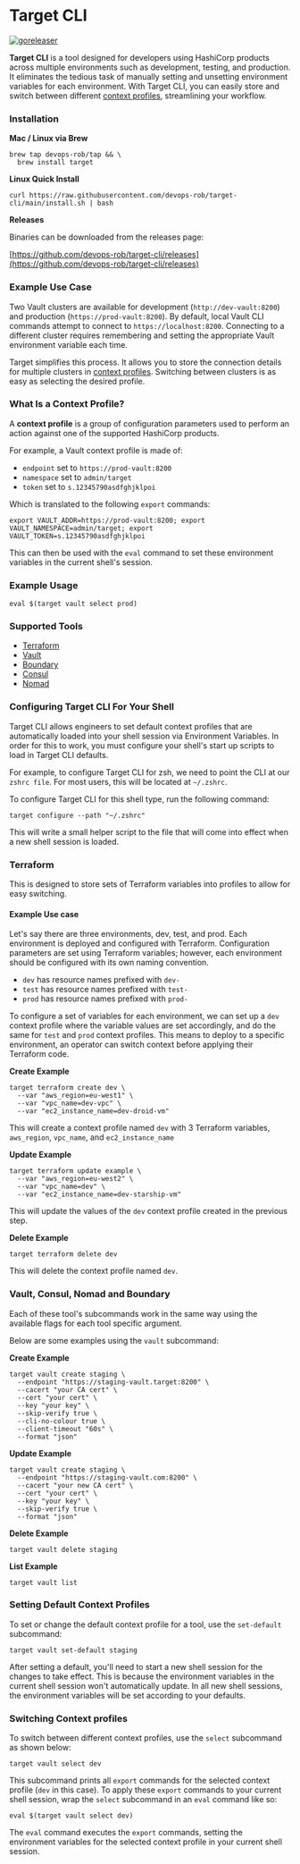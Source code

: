 # Target CLI

[![goreleaser](https://github.com/devops-rob/target-cli/actions/workflows/release.yaml/badge.svg)](https://github.com/devops-rob/target-cli/actions/workflows/release.yaml)

**Target CLI** is a tool designed for developers using HashiCorp products across multiple environments such as development, testing, and production. It eliminates the tedious task of manually setting and unsetting environment variables for each environment. With Target CLI, you can easily store and switch between different [context profiles](#what-is-a-context-profile), streamlining your workflow.

### Installation

**Mac / Linux via Brew**

```shell
brew tap devops-rob/tap && \
  brew install target
```

**Linux Quick Install**

```shell
curl https://raw.githubusercontent.com/devops-rob/target-cli/main/install.sh | bash
```

**Releases**

Binaries can be downloaded from the releases page:

[https://github.com/devops-rob/target-cli/releases](https://github.com/devops-rob/target-cli/releases)

### Example Use Case

Two Vault clusters are available for development (`http://dev-vault:8200`) and production (`https://prod-vault:8200`). By default, local Vault CLI commands attempt to connect to `https://localhost:8200`. Connecting to a different cluster requires remembering and setting the appropriate Vault environment variable each time.

Target simplifies this process. It allows you to store the connection details for multiple clusters in [context profiles](#what-is-a-context-profile). Switching between clusters is as easy as selecting the desired profile.

### What Is a Context Profile?

A **context profile** is a group of configuration parameters used to perform an action against one of the supported HashiCorp products.

For example, a Vault context profile is made of:

- `endpoint` set to `https://prod-vault:8200`
- `namespace` set to `admin/target`
- `token` set to `s.12345790asdfghjklpoi`

Which is translated to the following `export` commands:

```shell
export VAULT_ADDR=https://prod-vault:8200; export VAULT_NAMESPACE=admin/target; export VAULT_TOKEN=s.12345790asdfghjklpoi
```

This can then be used with the `eval` command to set these environment variables in the current shell's session.

### Example Usage

```shell
eval $(target vault select prod)
```

### Supported Tools

- [Terraform](#terraform)
- [Vault](#vault-consul-nomad-and-boundary)
- [Boundary](#vault-consul-nomad-and-boundary)
- [Consul](#vault-consul-nomad-and-boundary)
- [Nomad](#vault-consul-nomad-and-boundary)

### Configuring Target CLI For Your Shell

Target CLI allows engineers to set default context profiles that are automatically loaded into your shell session via Environment Variables. In order for this to work, you must configure your shell's start up scripts to load in Target CLI defaults.

For example, to configure Target CLI for zsh, we need to point the CLI at our `zshrc file`. For most users, this will be located at `~/.zshrc`.

To configure Target CLI for this shell type, run the following command:

```shell
target configure --path "~/.zshrc"
```

This will write a small helper script to the file that will come into effect when a new shell session is loaded.

### Terraform

This is designed to store sets of Terraform variables into profiles to allow for easy switching. 

#### Example Use case

Let's say there are three environments, dev, test, and prod. Each environment is deployed and configured with Terraform. Configuration parameters are set using Terraform variables; however, each environment should be configured with its own naming convention. 

- `dev` has resource names prefixed with `dev-`
- `test` has resource names prefixed with `test-`
- `prod` has resource names prefixed with `prod-`

To configure a set of variables for each environment, we can set up a `dev` context profile where the variable values are set accordingly, and do the same for `test` and `prod` context profiles. This means to deploy to a specific environment, an operator can switch context before applying their Terraform code.

**Create Example**

```shell
target terraform create dev \
  --var "aws_region=eu-west1" \
  --var "vpc_name=dev-vpc" \
  --var "ec2_instance_name=dev-droid-vm"
```

This will create a context profile named `dev` with 3 Terraform variables, `aws_region`, `vpc_name`, and `ec2_instance_name`

**Update Example**

```shell
target terraform update example \
  --var "aws_region=eu-west2" \
  --var "vpc_name=dev" \
  --var "ec2_instance_name=dev-starship-vm"
```

This will update the values of the `dev` context profile created in the previous step.

**Delete Example**

```shell
target terraform delete dev
```

This will delete the context profile named `dev`.

### Vault, Consul, Nomad and Boundary

Each of these tool's subcommands work in the same way using the available flags for each tool specific argument. 

Below are some examples using the `vault` subcommand:

**Create Example**

```shell
target vault create staging \
  --endpoint "https://staging-vault.target:8200" \
  --cacert "your CA cert" \
  --cert "your cert" \
  --key "your key" \
  --skip-verify true \
  --cli-no-colour true \
  --client-timeout "60s" \
  --format "json"
```

**Update Example**

```shell
target vault create staging \
  --endpoint "https://staging-vault.com:8200" \
  --cacert "your new CA cert" \
  --cert "your cert" \
  --key "your key" \
  --skip-verify true \
  --format "json"
```

**Delete Example**

```shell
target vault delete staging
```

**List Example**

```shell
target vault list
```

### Setting Default Context Profiles

To set or change the default context profile for a tool, use the `set-default` subcommand:

```shell
target vault set-default staging
```

After setting a default, you'll need to start a new shell session for the changes to take effect. This is because the environment variables in the current shell session won't automatically update. In all new shell sessions, the environment variables will be set according to your defaults.

### Switching Context profiles

To switch between different context profiles, use the `select` subcommand as shown below:

```shell
target vault select dev
```

This subcommand prints all `export` commands for the selected context profile (`dev` in this case). To apply these `export` commands to your current shell session, wrap the `select` subcommand in an `eval` command like so:

```shell
eval $(target vault select dev)
```

The `eval` command executes the `export` commands, setting the environment variables for the selected context profile in your current shell session.
